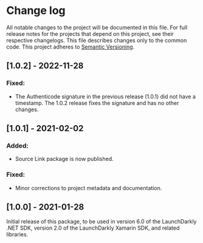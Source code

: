 # Change log

All notable changes to the project will be documented in this file. For full release notes for the projects that depend on this project, see their respective changelogs. This file describes changes only to the common code. This project adheres to [Semantic Versioning](http://semver.org).

## [1.0.2] - 2022-11-28
### Fixed:
- The Authenticode signature in the previous release (1.0.1) did not have a timestamp. The 1.0.2 release fixes the signature and has no other changes.

## [1.0.1] - 2021-02-02
### Added:
- Source Link package is now published.

### Fixed:
- Minor corrections to project metadata and documentation.

## [1.0.0] - 2021-01-28
Initial release of this package, to be used in version 6.0 of the LaunchDarkly .NET SDK, version 2.0 of the LaunchDarkly Xamarin SDK, and related libraries.
